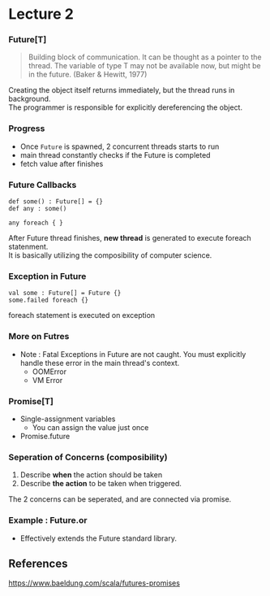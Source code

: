# Lecture 2

### Future[T]

> Building block of communication. It can be thought as a pointer to the thread.
> The variable of type T may not be available now, but might be in the future.
> (Baker & Hewitt, 1977)

Creating the object itself returns immediately, but the thread runs in background.  
The programmer is responsible for explicitly dereferencing the object.

### Progress

- Once `Future` is spawned, 2 concurrent threads starts to run
- main thread constantly checks if the Future is completed
- fetch value after finishes

### Future Callbacks

```
def some() : Future[] = {}
def any : some()

any foreach { }
```
After Future thread finishes, **new thread** is generated to execute foreach statenment.  
It is basically utilizing the composibility of computer science.

### Exception in Future
```
val some : Future[] = Future {}
some.failed foreach {}
```
foreach statement is executed on exception

### More on Futres
- Note : Fatal Exceptions in Future are not caught. You must explicitly handle these error in the main thread's context.
  - OOMError
  - VM Error

### Promise[T]
- Single-assignment variables
  - You can assign the value just once
- Promise.future

### Seperation of Concerns (composibility)
1. Describe **when** the action should be taken
2. Describe **the action** to be taken when triggered.

The 2 concerns can be seperated, and are connected via promise.

### Example : Future.or
- Effectively extends the Future standard library.

## References
https://www.baeldung.com/scala/futures-promises

